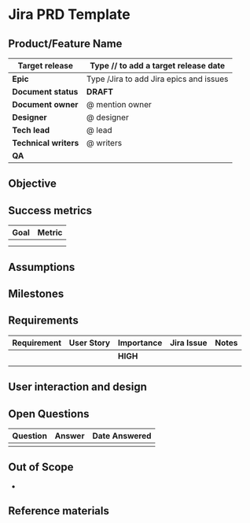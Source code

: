 # Jira PRD Template

## Product/Feature Name
| **Target release** | Type // to add a target release date |
| --- | --- |
| **Epic** | Type /Jira to add Jira epics and issues |
| **Document status** | **DRAFT** |
| **Document owner** | @ mention owner |
| **Designer** | @ designer |
| **Tech lead** | @ lead |
| **Technical writers** | @ writers |
| **QA** |  |

## **Objective**

## **Success metrics**

| **Goal** | **Metric** |
| --- | --- |
|  |  |
|  |  |

## **Assumptions**

## **Milestones**

## **Requirements**

| **Requirement** | **User Story** | **Importance** | **Jira Issue** | **Notes** |
| --- | --- | --- | --- | --- |
|  |  | **HIGH** |  |  |
|  |  |  |  |  |

## **User interaction and design**

## **Open Questions**

| **Question** | **Answer** | **Date Answered** |
| --- | --- | --- |
|  |  |  |

## **Out of Scope**

- 


## **Reference materials**
